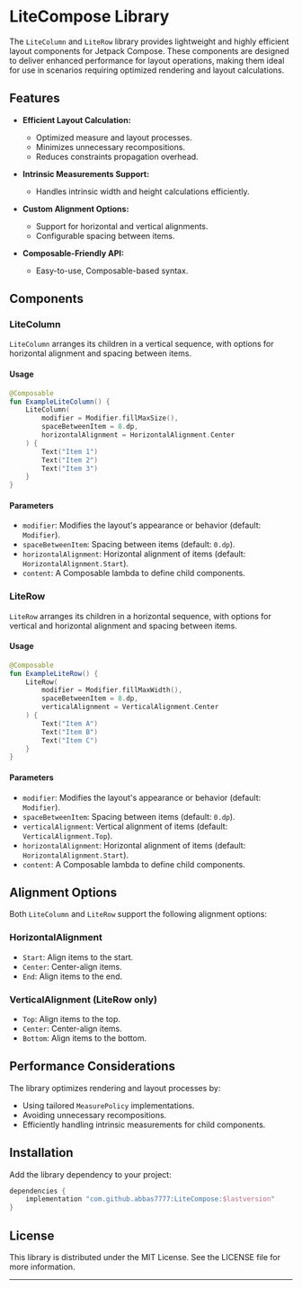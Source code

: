 # LiteCompose Library

The `LiteColumn` and `LiteRow` library provides lightweight and highly efficient layout components for Jetpack Compose. These components are designed to deliver enhanced performance for layout operations, making them ideal for use in scenarios requiring optimized rendering and layout calculations.

## Features

- **Efficient Layout Calculation:**
  - Optimized measure and layout processes.
  - Minimizes unnecessary recompositions.
  - Reduces constraints propagation overhead.

- **Intrinsic Measurements Support:**
  - Handles intrinsic width and height calculations efficiently.

- **Custom Alignment Options:**
  - Support for horizontal and vertical alignments.
  - Configurable spacing between items.

- **Composable-Friendly API:**
  - Easy-to-use, Composable-based syntax.

## Components

### LiteColumn
`LiteColumn` arranges its children in a vertical sequence, with options for horizontal alignment and spacing between items.

#### Usage
```kotlin
@Composable
fun ExampleLiteColumn() {
    LiteColumn(
        modifier = Modifier.fillMaxSize(),
        spaceBetweenItem = 8.dp,
        horizontalAlignment = HorizontalAlignment.Center
    ) {
        Text("Item 1")
        Text("Item 2")
        Text("Item 3")
    }
}
```

#### Parameters
- `modifier`: Modifies the layout's appearance or behavior (default: `Modifier`).
- `spaceBetweenItem`: Spacing between items (default: `0.dp`).
- `horizontalAlignment`: Horizontal alignment of items (default: `HorizontalAlignment.Start`).
- `content`: A Composable lambda to define child components.

### LiteRow
`LiteRow` arranges its children in a horizontal sequence, with options for vertical and horizontal alignment and spacing between items.

#### Usage
```kotlin
@Composable
fun ExampleLiteRow() {
    LiteRow(
        modifier = Modifier.fillMaxWidth(),
        spaceBetweenItem = 8.dp,
        verticalAlignment = VerticalAlignment.Center
    ) {
        Text("Item A")
        Text("Item B")
        Text("Item C")
    }
}
```

#### Parameters
- `modifier`: Modifies the layout's appearance or behavior (default: `Modifier`).
- `spaceBetweenItem`: Spacing between items (default: `0.dp`).
- `verticalAlignment`: Vertical alignment of items (default: `VerticalAlignment.Top`).
- `horizontalAlignment`: Horizontal alignment of items (default: `HorizontalAlignment.Start`).
- `content`: A Composable lambda to define child components.

## Alignment Options
Both `LiteColumn` and `LiteRow` support the following alignment options:

### HorizontalAlignment
- `Start`: Align items to the start.
- `Center`: Center-align items.
- `End`: Align items to the end.

### VerticalAlignment (LiteRow only)
- `Top`: Align items to the top.
- `Center`: Center-align items.
- `Bottom`: Align items to the bottom.

## Performance Considerations
The library optimizes rendering and layout processes by:
- Using tailored `MeasurePolicy` implementations.
- Avoiding unnecessary recompositions.
- Efficiently handling intrinsic measurements for child components.

## Installation
Add the library dependency to your project:

```gradle
dependencies {
    implementation "com.github.abbas7777:LiteCompose:$lastversion"
}
```

## License
This library is distributed under the MIT License. See the LICENSE file for more information.

---


